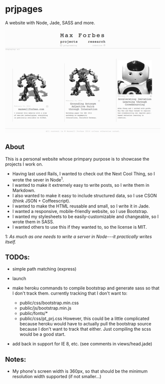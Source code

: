 # prjpages

A website with Node, Jade, SASS and more.

![A screenshot of what the website looks like as of April 21, 2014](screenshot.png)

## About
This is a personal website whose primpary purpose is to showcase the projects I work on.

* Having last used Rails, I wanted to check out the Next Cool Thing, so I wrote the sever in Node<sup>1</sup>.
* I wanted to make it extremely easy to write posts, so I write them in Markdown.
* I also wanted to make it easy to include structured data, so I use CSON (think JSON + Coffeescript).
* I wanted to make the HTML reusable and small, so I write it in Jade.
* I wanted a responsive, mobile-friendly website, so I use Bootstrap.
* I wanted my stylesheets to be easily-customizable and changeable, so I wrote them in SASS.
* I wanted others to use this if they wanted to, so the license is MIT.

1: _As much as one needs to write a server in Node---it practically writes itself._

## TODOs:
* simple path matching (express)
* launch
* make heroku commands to compile bootstrap and generate sass so that I don't track them. currently tracking that I don't want to:
  * public/css/bootstrap.min.css
  * public/js/bootstrap.min.js
  * public/fonts/*
  * public/css/pt_prj.css
However, this could be a little complicated because heroku would have to actually pull the bootstrap source because I don't want to track that either. Just compiling the scss would be a good start.

* add back in support for IE 8, etc. (see comments in views/head.jade)

## Notes:
* My phone's screen width is 360px, so that should be the minimum resolution width supported (if not smaller...)
